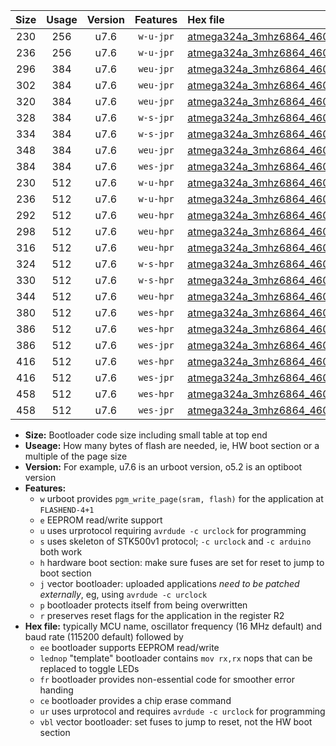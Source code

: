|Size|Usage|Version|Features|Hex file|
|:-:|:-:|:-:|:-:|:--|
|230|256|u7.6|`w-u-jpr`|[atmega324a_3mhz6864_460800bps_ur_vbl.hex](https://raw.githubusercontent.com/stefanrueger/urboot/main/atmega324a_3mhz6864_460800bps_ur_vbl.hex)|
|236|256|u7.6|`w-u-jpr`|[atmega324a_3mhz6864_460800bps_lednop_ur_vbl.hex](https://raw.githubusercontent.com/stefanrueger/urboot/main/atmega324a_3mhz6864_460800bps_lednop_ur_vbl.hex)|
|296|384|u7.6|`weu-jpr`|[atmega324a_3mhz6864_460800bps_ee_ur_vbl.hex](https://raw.githubusercontent.com/stefanrueger/urboot/main/atmega324a_3mhz6864_460800bps_ee_ur_vbl.hex)|
|302|384|u7.6|`weu-jpr`|[atmega324a_3mhz6864_460800bps_ee_lednop_ur_vbl.hex](https://raw.githubusercontent.com/stefanrueger/urboot/main/atmega324a_3mhz6864_460800bps_ee_lednop_ur_vbl.hex)|
|320|384|u7.6|`weu-jpr`|[atmega324a_3mhz6864_460800bps_ee_lednop_fr_ur_vbl.hex](https://raw.githubusercontent.com/stefanrueger/urboot/main/atmega324a_3mhz6864_460800bps_ee_lednop_fr_ur_vbl.hex)|
|328|384|u7.6|`w-s-jpr`|[atmega324a_3mhz6864_460800bps_vbl.hex](https://raw.githubusercontent.com/stefanrueger/urboot/main/atmega324a_3mhz6864_460800bps_vbl.hex)|
|334|384|u7.6|`w-s-jpr`|[atmega324a_3mhz6864_460800bps_lednop_vbl.hex](https://raw.githubusercontent.com/stefanrueger/urboot/main/atmega324a_3mhz6864_460800bps_lednop_vbl.hex)|
|348|384|u7.6|`weu-jpr`|[atmega324a_3mhz6864_460800bps_ee_lednop_fr_ce_ur_vbl.hex](https://raw.githubusercontent.com/stefanrueger/urboot/main/atmega324a_3mhz6864_460800bps_ee_lednop_fr_ce_ur_vbl.hex)|
|384|384|u7.6|`wes-jpr`|[atmega324a_3mhz6864_460800bps_ee_vbl.hex](https://raw.githubusercontent.com/stefanrueger/urboot/main/atmega324a_3mhz6864_460800bps_ee_vbl.hex)|
|230|512|u7.6|`w-u-hpr`|[atmega324a_3mhz6864_460800bps_ur.hex](https://raw.githubusercontent.com/stefanrueger/urboot/main/atmega324a_3mhz6864_460800bps_ur.hex)|
|236|512|u7.6|`w-u-hpr`|[atmega324a_3mhz6864_460800bps_lednop_ur.hex](https://raw.githubusercontent.com/stefanrueger/urboot/main/atmega324a_3mhz6864_460800bps_lednop_ur.hex)|
|292|512|u7.6|`weu-hpr`|[atmega324a_3mhz6864_460800bps_ee_ur.hex](https://raw.githubusercontent.com/stefanrueger/urboot/main/atmega324a_3mhz6864_460800bps_ee_ur.hex)|
|298|512|u7.6|`weu-hpr`|[atmega324a_3mhz6864_460800bps_ee_lednop_ur.hex](https://raw.githubusercontent.com/stefanrueger/urboot/main/atmega324a_3mhz6864_460800bps_ee_lednop_ur.hex)|
|316|512|u7.6|`weu-hpr`|[atmega324a_3mhz6864_460800bps_ee_lednop_fr_ur.hex](https://raw.githubusercontent.com/stefanrueger/urboot/main/atmega324a_3mhz6864_460800bps_ee_lednop_fr_ur.hex)|
|324|512|u7.6|`w-s-hpr`|[atmega324a_3mhz6864_460800bps.hex](https://raw.githubusercontent.com/stefanrueger/urboot/main/atmega324a_3mhz6864_460800bps.hex)|
|330|512|u7.6|`w-s-hpr`|[atmega324a_3mhz6864_460800bps_lednop.hex](https://raw.githubusercontent.com/stefanrueger/urboot/main/atmega324a_3mhz6864_460800bps_lednop.hex)|
|344|512|u7.6|`weu-hpr`|[atmega324a_3mhz6864_460800bps_ee_lednop_fr_ce_ur.hex](https://raw.githubusercontent.com/stefanrueger/urboot/main/atmega324a_3mhz6864_460800bps_ee_lednop_fr_ce_ur.hex)|
|380|512|u7.6|`wes-hpr`|[atmega324a_3mhz6864_460800bps_ee.hex](https://raw.githubusercontent.com/stefanrueger/urboot/main/atmega324a_3mhz6864_460800bps_ee.hex)|
|386|512|u7.6|`wes-hpr`|[atmega324a_3mhz6864_460800bps_ee_lednop.hex](https://raw.githubusercontent.com/stefanrueger/urboot/main/atmega324a_3mhz6864_460800bps_ee_lednop.hex)|
|386|512|u7.6|`wes-jpr`|[atmega324a_3mhz6864_460800bps_ee_lednop_vbl.hex](https://raw.githubusercontent.com/stefanrueger/urboot/main/atmega324a_3mhz6864_460800bps_ee_lednop_vbl.hex)|
|416|512|u7.6|`wes-hpr`|[atmega324a_3mhz6864_460800bps_ee_lednop_fr.hex](https://raw.githubusercontent.com/stefanrueger/urboot/main/atmega324a_3mhz6864_460800bps_ee_lednop_fr.hex)|
|416|512|u7.6|`wes-jpr`|[atmega324a_3mhz6864_460800bps_ee_lednop_fr_vbl.hex](https://raw.githubusercontent.com/stefanrueger/urboot/main/atmega324a_3mhz6864_460800bps_ee_lednop_fr_vbl.hex)|
|458|512|u7.6|`wes-hpr`|[atmega324a_3mhz6864_460800bps_ee_lednop_fr_ce.hex](https://raw.githubusercontent.com/stefanrueger/urboot/main/atmega324a_3mhz6864_460800bps_ee_lednop_fr_ce.hex)|
|458|512|u7.6|`wes-jpr`|[atmega324a_3mhz6864_460800bps_ee_lednop_fr_ce_vbl.hex](https://raw.githubusercontent.com/stefanrueger/urboot/main/atmega324a_3mhz6864_460800bps_ee_lednop_fr_ce_vbl.hex)|

- **Size:** Bootloader code size including small table at top end
- **Useage:** How many bytes of flash are needed, ie, HW boot section or a multiple of the page size
- **Version:** For example, u7.6 is an urboot version, o5.2 is an optiboot version
- **Features:**
  + `w` urboot provides `pgm_write_page(sram, flash)` for the application at `FLASHEND-4+1`
  + `e` EEPROM read/write support
  + `u` uses urprotocol requiring `avrdude -c urclock` for programming
  + `s` uses skeleton of STK500v1 protocol; `-c urclock` and `-c arduino` both work
  + `h` hardware boot section: make sure fuses are set for reset to jump to boot section
  + `j` vector bootloader: uploaded applications *need to be patched externally*, eg, using `avrdude -c urclock`
  + `p` bootloader protects itself from being overwritten
  + `r` preserves reset flags for the application in the register R2
- **Hex file:** typically MCU name, oscillator frequency (16 MHz default) and baud rate (115200 default) followed by
  + `ee` bootloader supports EEPROM read/write
  + `lednop` "template" bootloader contains `mov rx,rx` nops that can be replaced to toggle LEDs
  + `fr` bootloader provides non-essential code for smoother error handing
  + `ce` bootloader provides a chip erase command
  + `ur` uses urprotocol and requires `avrdude -c urclock` for programming
  + `vbl` vector bootloader: set fuses to jump to reset, not the HW boot section
